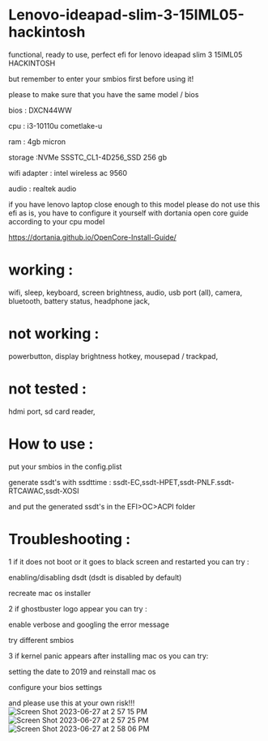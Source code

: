 # Lenovo-ideapad-slim-3-15IML05-hackintosh
functional, ready to use, perfect efi for lenovo ideapad slim 3 15IML05 HACKINTOSH

but remember to enter your smbios first before using it!

please to make sure that you have the same model / bios 

bios             : DXCN44WW 

cpu              : i3-10110u cometlake-u

ram              : 4gb micron

storage          :NVMe SSSTC_CL1-4D256_SSD 256 gb

wifi adapter     : intel wireless ac 9560

audio            : realtek audio

if you have lenovo laptop close enough to this model please do not use this efi as is, you have to configure it yourself with dortania open core guide according to your cpu model


https://dortania.github.io/OpenCore-Install-Guide/


# working :
wifi,
sleep,
keyboard,
screen brightness,
audio,
usb port (all),
camera,
bluetooth,
battery status,
headphone jack,

# not working :
powerbutton,
display brightness hotkey,
mousepad / trackpad,

# not tested :
hdmi port,
sd card reader,


# How to use :

put your smbios in the config.plist

generate ssdt's with ssdttime : ssdt-EC,ssdt-HPET,ssdt-PNLF.ssdt-RTCAWAC,ssdt-XOSI

and put the generated ssdt's in the EFI>OC>ACPI folder

# Troubleshooting :

1 if it does not boot or it goes to black screen and restarted you can try :

enabling/disabling dsdt (dsdt is disabled by default)

recreate mac os installer


2 if ghostbuster logo appear you can try :

enable verbose and googling the error message

try different smbios


3 if kernel panic appears after installing mac os you can try:

setting the date to 2019 and reinstall mac os

configure your bios settings


and please use this at your own risk!!!
![Screen Shot 2023-06-27 at 2 57 15 PM](https://github.com/Reyhankeselek/Lenovo-ideapad-slim-3-15IML05-hackintosh/assets/87765920/822387ae-f20f-48c9-a6a6-b55c79d540e4)
![Screen Shot 2023-06-27 at 2 57 25 PM](https://github.com/Reyhankeselek/Lenovo-ideapad-slim-3-15IML05-hackintosh/assets/87765920/559c997d-a550-4218-95ee-bad6256c29d5)
![Screen Shot 2023-06-27 at 2 58 06 PM](https://github.com/Reyhankeselek/Lenovo-ideapad-slim-3-15IML05-hackintosh/assets/87765920/9e3e9e12-0c7b-4f46-a695-cb7c9e17e074)
